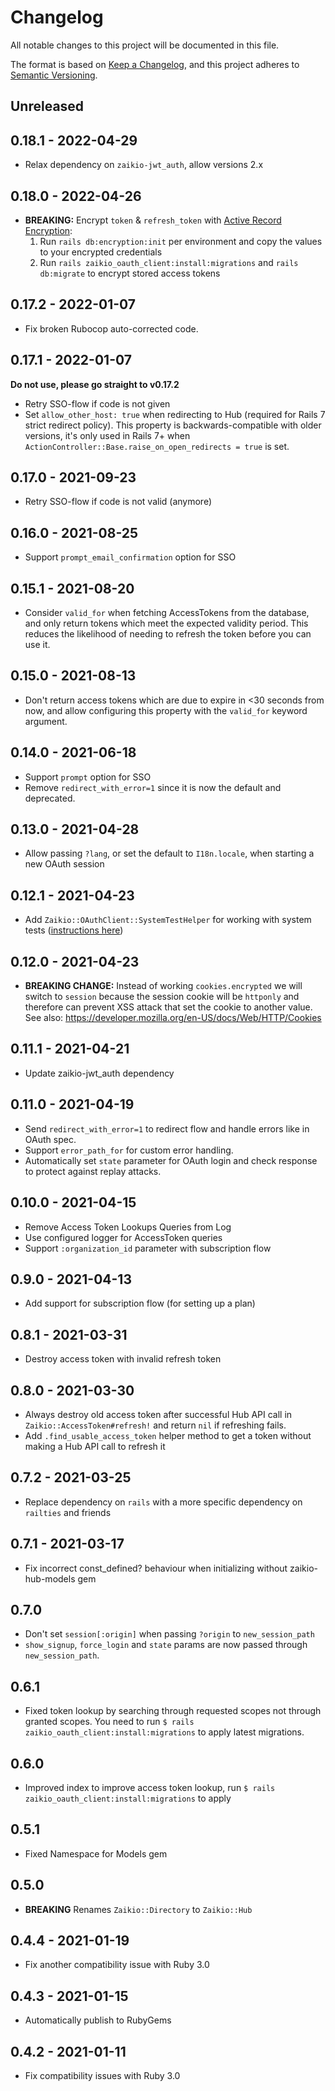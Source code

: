 # Changelog

All notable changes to this project will be documented in this file.

The format is based on [Keep a Changelog](https://keepachangelog.com/en/1.0.0/),
and this project adheres to [Semantic Versioning](https://semver.org/spec/v2.0.0.html).

## Unreleased

## 0.18.1 - 2022-04-29

* Relax dependency on `zaikio-jwt_auth`, allow versions 2.x

## 0.18.0 - 2022-04-26

* **BREAKING:** Encrypt `token` & `refresh_token` with [Active Record Encryption](https://guides.rubyonrails.org/active_record_encryption.html#setup):
  1. Run `rails db:encryption:init` per environment and copy the values to your encrypted credentials
  2. Run `rails zaikio_oauth_client:install:migrations` and `rails db:migrate` to encrypt stored access tokens

## 0.17.2 - 2022-01-07

* Fix broken Rubocop auto-corrected code.

## 0.17.1 - 2022-01-07

**Do not use, please go straight to v0.17.2**

* Retry SSO-flow if code is not given
* Set `allow_other_host: true` when redirecting to Hub (required for Rails 7 strict
  redirect policy). This property is backwards-compatible with older versions, it's only
  used in Rails 7+ when `ActionController::Base.raise_on_open_redirects = true` is set.

## 0.17.0 - 2021-09-23

* Retry SSO-flow if code is not valid (anymore)

## 0.16.0 - 2021-08-25

* Support `prompt_email_confirmation` option for SSO

## 0.15.1 - 2021-08-20

* Consider `valid_for` when fetching AccessTokens from the database, and only return
  tokens which meet the expected validity period. This reduces the likelihood of needing
  to refresh the token before you can use it.

## 0.15.0 - 2021-08-13

* Don't return access tokens which are due to expire in <30 seconds from now, and allow
  configuring this property with the `valid_for` keyword argument.

## 0.14.0 - 2021-06-18

* Support `prompt` option for SSO
* Remove `redirect_with_error=1` since it is now the default and deprecated.

## 0.13.0 - 2021-04-28

* Allow passing `?lang`, or set the default to `I18n.locale`, when starting a new OAuth session

## 0.12.1 - 2021-04-23

* Add `Zaikio::OAuthClient::SystemTestHelper` for working with system tests
  ([instructions here](https://github.com/zaikio/zaikio-oauth_client/blob/main/README.md#testing))

## 0.12.0 - 2021-04-23

* **BREAKING CHANGE:** Instead of working `cookies.encrypted` we will switch to `session` because the session cookie will be `httponly` and therefore can prevent XSS attack that set the cookie to another value. See also: https://developer.mozilla.org/en-US/docs/Web/HTTP/Cookies

## 0.11.1 - 2021-04-21

* Update zaikio-jwt_auth dependency

## 0.11.0 - 2021-04-19

* Send `redirect_with_error=1` to redirect flow and handle errors like in OAuth spec.
* Support `error_path_for` for custom error handling.
* Automatically set `state` parameter for OAuth login and check response to protect
  against replay attacks.

## 0.10.0 - 2021-04-15

* Remove Access Token Lookups Queries from Log
* Use configured logger for AccessToken queries
* Support `:organization_id` parameter with subscription flow

## 0.9.0 - 2021-04-13

* Add support for subscription flow (for setting up a plan)

## 0.8.1 - 2021-03-31

* Destroy access token with invalid refresh token

## 0.8.0 - 2021-03-30

* Always destroy old access token after successful Hub API call in `Zaikio::AccessToken#refresh!` and return `nil` if refreshing fails.
* Add `.find_usable_access_token` helper method to get a token without making a Hub API call to refresh it

## 0.7.2 - 2021-03-25

* Replace dependency on `rails` with a more specific dependency on `railties` and friends

## 0.7.1 - 2021-03-17

* Fix incorrect const_defined? behaviour when initializing without zaikio-hub-models gem

## 0.7.0

* Don't set `session[:origin]` when passing `?origin` to `new_session_path`
* `show_signup`, `force_login` and `state` params are now passed through `new_session_path`.

## 0.6.1

* Fixed token lookup by searching through requested scopes not through granted scopes. You need to run `$ rails zaikio_oauth_client:install:migrations` to apply latest migrations.

## 0.6.0

* Improved index to improve access token lookup, run `$ rails zaikio_oauth_client:install:migrations` to apply

## 0.5.1

* Fixed Namespace for Models gem

## 0.5.0

* **BREAKING** Renames `Zaikio::Directory` to `Zaikio::Hub`

## 0.4.4 - 2021-01-19

* Fix another compatibility issue with Ruby 3.0

## 0.4.3 - 2021-01-15

* Automatically publish to RubyGems

## 0.4.2 - 2021-01-11

* Fix compatibility issues with Ruby 3.0

